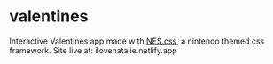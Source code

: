 # valentines

Interactive Valentines app made with [NES.css](https://nostalgic-css.github.io/NES.css/), a nintendo themed css framework. 
Site live at: ilovenatalie.netlify.app
